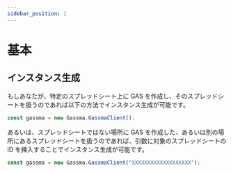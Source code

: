 ```yaml
---
sidebar_position: 1
---
```


# 基本

## インスタンス生成

もしあなたが、特定のスプレッドシート上に GAS を作成し、そのスプレッドシートを扱うのであれば以下の方法でインスタンス生成が可能です。

```ts
const gassma = new Gassma.GassmaClient();
```

あるいは、スプレッドシートではない場所に GAS を作成した、あるいは別の場所にあるスプレッドシートを扱うのであれば、引数に対象のスプレッドシートの ID を挿入することでインスタンス生成が可能です。

```ts
const gassma = new Gassma.GassmaClient("XXXXXXXXXXXXXXXXXXX");
```
